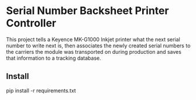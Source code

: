 # Serial Number Backsheet Printer Controller

This project tells a Keyence MK-G1000 Inkjet printer what the next serial number to write next is, then associates the newly created serial numbers to the carriers the module was transported on during production and saves that information to a tracking database.

## Install

pip install -r requirements.txt

